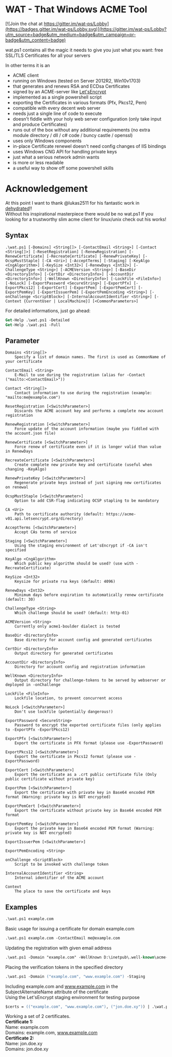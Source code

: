 # WAT - That Windows ACME Tool

[![Join the chat at https://gitter.im/wat-ps/Lobby](https://badges.gitter.im/wat-ps/Lobby.svg)](https://gitter.im/wat-ps/Lobby?utm_source=badge&utm_medium=badge&utm_campaign=pr-badge&utm_content=badge)

wat.ps1 contains all the magic it needs to give you just what you want: free SSL/TLS Certificates for all your servers

In other terms it is an
* ACME client
* running on Windows (tested on Server 2012R2, Win10v1703)
* that generates and renews RSA and ECDsa Certificates
* signed by an ACME-server like [Let'sEncrypt](https://letsencrypt.org/)
* implemented as a single powershell script
* exporting the Certificates in various formats (Pfx, Pkcs12, Pem)
* compatible with every decent web server
* needs just a single line of code to execute
* doesn't fiddle with your holy web server configuration (only take input and produce Certificates)
* runs out of the box without any additional requirements (no extra module directory / dll / c# code / buncy castle / openssl)
* uses only Windows components
* in-place Certificate renewel doesn't need config changes of IIS bindings
* uses Windows CNG API for handling private keys
* just what a serious network admin wants
* is more or less readable
* a useful way to show off some powershell skills

# Acknowledgement
At this point I want to thank @lukas2511 for his fantastic work in [dehydrated](https://github.com/lukas2511/dehydrated):bangbang:\
Without his inspirational masterpiece there would be no wat.ps1
If you looking for a trustworthy slim acme client for linux/unix check out his works!

## Syntax
```
.\wat.ps1 [-Domains] <String[]> [-ContactEmail <String>] [-Contact <String[]>] [-ResetRegistration] [-RenewRegistration] [-RenewCertificate] [-RecreateCertificate] [-RenewPrivateKey] [-OcspMustStaple] [-CA <Uri>] [-AcceptTerms] [-Staging] [-KeyAlgo <CngAlgorithm>] [-KeySize <Int32>] [-RenewDays <Int32>] [-ChallengeType <String>] [-ACMEVersion <String>] [-BaseDir <DirectoryInfo>] [-CertDir <DirectoryInfo>] [-AccountDir <DirectoryInfo>] [-WellKnown <DirectoryInfo>] [-LockFile <FileInfo>] [-NoLock] [-ExportPassword <SecureString>] [-ExportPfx] [-ExportPkcs12] [-ExportCert] [-ExportPem] [-ExportPemCert] [-ExportPemKey] [-ExportIssuerPem] [-ExportPemEncoding <String>] [-onChallenge <ScriptBlock>] [-InternalAccountIdentifier <String>] [-Context {CurrentUser | LocalMachine}] [<CommonParameters>]
```

For detailed informations, just go ahead:
```ps
Get-Help .\wat.ps1 -Detailed
Get-Help .\wat.ps1 -Full
```

## Parameter
```
Domains <String[]>
	Specify a list of domain names. The first is used as CommonName of your certificate

ContactEmail <String>
	E-Mail to use during the registration (alias for -Contact ("mailto:<ContactEmail>"))

Contact <String[]>
	Contact information to use during the registration (example: "mailto:me@example.com")

ResetRegistration [<SwitchParameter>]
	Discards the ACME account key and performs a complete new account registration

RenewRegistration [<SwitchParameter>]
	Force update of the account information (maybe you fiddled with the account.json file)

RenewCertificate [<SwitchParameter>]
	Force renew of certificate even if it is longer valid than value in RenewDays

RecreateCertificate [<SwitchParameter>]
	Create complete new private key and certificate (useful when changing -KeyAlgo)

RenewPrivateKey [<SwitchParameter>]
	Regenerate private keys instead of just signing new certificates on renewal

OcspMustStaple [<SwitchParameter>]
	Option to add CSR-flag indicating OCSP stapling to be mandatory

CA <Uri>
	Path to certificate authority (default: https://acme-v01.api.letsencrypt.org/directory)

AcceptTerms [<SwitchParameter>]
	Accept CAs terms of service

Staging [<SwitchParameter>]
	Using the staging environment of Let'sEncrypt if -CA isn't specified

KeyAlgo <CngAlgorithm>
	Which public key algorithm should be used? (use with -RecreateCertificate)

KeySize <Int32>
	Keysize for private rsa keys (default: 4096)

RenewDays <Int32>
	Minimum days before expiration to automatically renew certificate (default: 30)

ChallengeType <String>
	Which challenge should be used? (default: http-01)

ACMEVersion <String>
	Currently only acme1-boulder dialect is tested

BaseDir <DirectoryInfo>
	Base directory for account config and generated certificates

CertDir <DirectoryInfo>
	Output directory for generated certificates

AccountDir <DirectoryInfo>
	Directory for account config and registration information

WellKnown <DirectoryInfo>
	Output directory for challenge-tokens to be served by webserver or deployed in -onChallenge

LockFile <FileInfo>
	Lockfile location, to prevent concurrent access

NoLock [<SwitchParameter>]
	Don't use lockfile (potentially dangerous!)

ExportPassword <SecureString>
	Password to encrypt the exported certificate files (only applies to -ExportPfx -ExportPkcs12)

ExportPfx [<SwitchParameter>]
	Export the certificate in PFX format (please use -ExportPassword)

ExportPkcs12 [<SwitchParameter>]
	Export the certificate in Pkcs12 format (please use -ExportPassword)

ExportCert [<SwitchParameter>]
	Export the certificate as a .crt public certificate file (Only public certificate without private key)

ExportPem [<SwitchParameter>]
	Export the certificate with private key in Base64 encoded PEM format (Warning: private key is NOT encrypted)

ExportPemCert [<SwitchParameter>]
	Export the certificate without private key in Base64 encoded PEM format

ExportPemKey [<SwitchParameter>]
	Export the private key in Base64 encoded PEM format (Warning: private key is NOT encrypted)

ExportIssuerPem [<SwitchParameter>]

ExportPemEncoding <String>

onChallenge <ScriptBlock>
	Script to be invoked with challenge token

InternalAccountIdentifier <String>
	Internal identifier of the ACME account

Context
	The place to save the certificate and keys
```

## Examples
```ps
.\wat.ps1 example.com
```
Basic usage for issuing a certificate for domain example.com

```ps
.\wat.ps1 example.com -ContactEmail me@example.com
```
Updating the registration with given email address

```ps
.\wat.ps1 -Domain "example.com" -WellKnown D:\inetpub\.well-known\acme-challenge
```
Placing the verification tokens in the specified directory

```ps
.\wat.ps1 -Domain ("example.com", "www.example.com") -Staging
```
Including example.com and www.example.com in the SubjectAlternateName attribute of the certificate\
Using the Let'sEncrypt staging environment for testing purpose

```ps
$certs = (("example.com", "www.example.com"), ("jon.doe.xy")) | .\wat.ps1
```
Working a set of 2 certificates.\
__Certificate 1:__\
Name: example.com\
Domains: example.com, www.example.com \
__Certificate 2:__\
Name: jon.doe.xy\
Domains: jon.doe.xy
